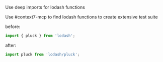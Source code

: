 Use deep imports for lodash functions

Use #context7-mcp to find lodash functions to create extensive test suite

before:
```ts
import { pluck } from 'lodash';
```

after:
```ts
import pluck from 'lodash/pluck';
```

